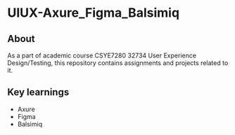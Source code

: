 # UIUX-Axure_Figma_Balsimiq

## About
As a part of academic course CSYE7280 32734 User Experience Design/Testing, this repository contains assignments and projects related to it.

## Key learnings
- Axure
- Figma
- Balsimiq
